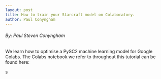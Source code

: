 ```yaml
---
layout: post
title: How to train your Starcraft model on Colaboratory.
author: Paul Conyngham
---
```


###### By: Paul Steven Conyngham

We learn how to optimise a PySC2 machine learning model for Google Colabs. The Colabs notebook we refer to throughout this tutorial can be found here:



s